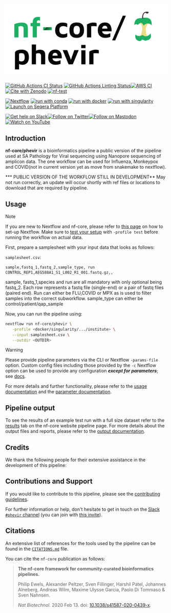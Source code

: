 <h1>
  <picture>
    <source media="(prefers-color-scheme: dark)" srcset="docs/images/nf-core-phevir_logo_dark.png">
    <img alt="nf-core/phevir" src="docs/images/nf-core-phevir_logo_light.png">
  </picture>
</h1>

[![GitHub Actions CI Status](https://github.com/nf-core/phevir/actions/workflows/ci.yml/badge.svg)](https://github.com/nf-core/phevir/actions/workflows/ci.yml)
[![GitHub Actions Linting Status](https://github.com/nf-core/phevir/actions/workflows/linting.yml/badge.svg)](https://github.com/nf-core/phevir/actions/workflows/linting.yml)[![AWS CI](https://img.shields.io/badge/CI%20tests-full%20size-FF9900?labelColor=000000&logo=Amazon%20AWS)](https://nf-co.re/phevir/results)[![Cite with Zenodo](http://img.shields.io/badge/DOI-10.5281/zenodo.XXXXXXX-1073c8?labelColor=000000)](https://doi.org/10.5281/zenodo.XXXXXXX)
[![nf-test](https://img.shields.io/badge/unit_tests-nf--test-337ab7.svg)](https://www.nf-test.com)

[![Nextflow](https://img.shields.io/badge/nextflow%20DSL2-%E2%89%A523.04.0-23aa62.svg)](https://www.nextflow.io/)
[![run with conda](http://img.shields.io/badge/run%20with-conda-3EB049?labelColor=000000&logo=anaconda)](https://docs.conda.io/en/latest/)
[![run with docker](https://img.shields.io/badge/run%20with-docker-0db7ed?labelColor=000000&logo=docker)](https://www.docker.com/)
[![run with singularity](https://img.shields.io/badge/run%20with-singularity-1d355c.svg?labelColor=000000)](https://sylabs.io/docs/)
[![Launch on Seqera Platform](https://img.shields.io/badge/Launch%20%F0%9F%9A%80-Seqera%20Platform-%234256e7)](https://cloud.seqera.io/launch?pipeline=https://github.com/nf-core/phevir)

[![Get help on Slack](http://img.shields.io/badge/slack-nf--core%20%23phevir-4A154B?labelColor=000000&logo=slack)](https://nfcore.slack.com/channels/phevir)[![Follow on Twitter](http://img.shields.io/badge/twitter-%40nf__core-1DA1F2?labelColor=000000&logo=twitter)](https://twitter.com/nf_core)[![Follow on Mastodon](https://img.shields.io/badge/mastodon-nf__core-6364ff?labelColor=FFFFFF&logo=mastodon)](https://mstdn.science/@nf_core)[![Watch on YouTube](http://img.shields.io/badge/youtube-nf--core-FF0000?labelColor=000000&logo=youtube)](https://www.youtube.com/c/nf-core)

## Introduction

**nf-core/phevir** is a bioinformatics pipeline a public version of the pipeline used at SA Pathology for Viral sequencing using Nanopore sequencing of amplicon data. The one workflow can be used for Influenza, Monkeypox and COVID(not in current version yet as move from snakemake to nextflow).

*** PUBLIC VERSION OF THE WORKFLOW STILL IN DEVELOPMENT** May not run correctly, an update will occur shortly with ref files or locations to download that are required by pipeline.


## Usage

> [!NOTE]
> If you are new to Nextflow and nf-core, please refer to [this page](https://nf-co.re/docs/usage/installation) on how to set-up Nextflow. Make sure to [test your setup](https://nf-co.re/docs/usage/introduction#how-to-run-a-pipeline) with `-profile test` before running the workflow on actual data.


First, prepare a samplesheet with your input data that looks as follows:

`samplesheet.csv`:

```csv
sample,fastq_1,fastq_2,sample_type, run
CONTROL_REP1,AEG588A1_S1_L002_R1_001.fastq.gz,,
```

sample, fastq_1,species and run are all mandatory with only optional being fastq_2. 
Each row represents a fastq file (single-end) or a pair of fastq files (paired end).
Run can either be FLU,COVID or MPX as is used to filter samples into the correct subworkflow. 
sample_type can either be control/patient/qap_sample




Now, you can run the pipeline using:

<!-- TODO nf-core: update the following command to include all required parameters for a minimal example -->

```bash
nextflow run nf-core/phevir \
   -profile <docker/singularity/.../institute> \
   --input samplesheet.csv \
   --outdir <OUTDIR>
```

> [!WARNING]
> Please provide pipeline parameters via the CLI or Nextflow `-params-file` option. Custom config files including those provided by the `-c` Nextflow option can be used to provide any configuration _**except for parameters**_;
> see [docs](https://nf-co.re/usage/configuration#custom-configuration-files).

For more details and further functionality, please refer to the [usage documentation](https://nf-co.re/phevir/usage) and the [parameter documentation](https://nf-co.re/phevir/parameters).

## Pipeline output

To see the results of an example test run with a full size dataset refer to the [results](https://nf-co.re/phevir/results) tab on the nf-core website pipeline page.
For more details about the output files and reports, please refer to the
[output documentation](https://nf-co.re/phevir/output).

## Credits

We thank the following people for their extensive assistance in the development of this pipeline:

<!-- TODO nf-core: If applicable, make list of people who have also contributed -->

## Contributions and Support

If you would like to contribute to this pipeline, please see the [contributing guidelines](.github/CONTRIBUTING.md).

For further information or help, don't hesitate to get in touch on the [Slack `#phevir` channel](https://nfcore.slack.com/channels/phevir) (you can join with [this invite](https://nf-co.re/join/slack)).

## Citations

<!-- TODO nf-core: Add citation for pipeline after first release. Uncomment lines below and update Zenodo doi and badge at the top of this file. -->
<!-- If you use nf-core/phevir for your analysis, please cite it using the following doi: [10.5281/zenodo.XXXXXX](https://doi.org/10.5281/zenodo.XXXXXX) -->

<!-- TODO nf-core: Add bibliography of tools and data used in your pipeline -->

An extensive list of references for the tools used by the pipeline can be found in the [`CITATIONS.md`](CITATIONS.md) file.

You can cite the `nf-core` publication as follows:

> **The nf-core framework for community-curated bioinformatics pipelines.**
>
> Philip Ewels, Alexander Peltzer, Sven Fillinger, Harshil Patel, Johannes Alneberg, Andreas Wilm, Maxime Ulysse Garcia, Paolo Di Tommaso & Sven Nahnsen.
>
> _Nat Biotechnol._ 2020 Feb 13. doi: [10.1038/s41587-020-0439-x](https://dx.doi.org/10.1038/s41587-020-0439-x).
